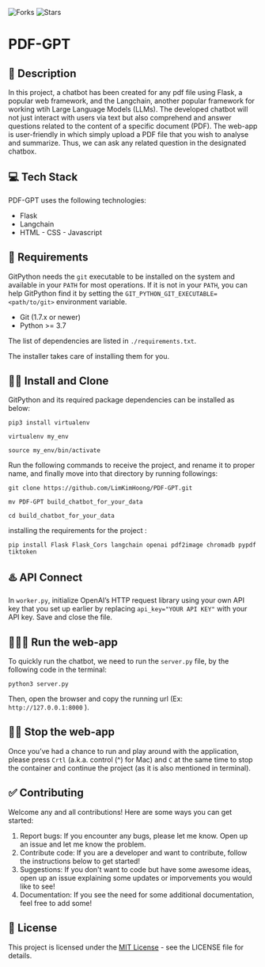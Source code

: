 ![Forks](https://img.shields.io/badge/forks-0-blue)
![Stars](https://img.shields.io/badge/stars-0-yellow)

# PDF-GPT

## 📝 Description
In this project, a chatbot has been created for any pdf file using Flask, a popular web framework, and the Langchain, another popular framework for working wtih Large Language Models (LLMs). The developed chatbot will not just interact with users via text but also comprehend and answer questions related to the content of a specific document (PDF). The web-app is user-friendly in which simply upload a PDF file that you wish to analyse and summarize. Thus, we can ask any related question in the designated chatbox. 

## 💻 Tech Stack
PDF-GPT uses the following technologies:
- Flask
- Langchain
- HTML - CSS - Javascript

## 🤖 Requirements
GitPython needs the `git` executable to be installed on the system and available in your `PATH` for most operations.
If it is not in your `PATH`, you can help GitPython find it by setting
the `GIT_PYTHON_GIT_EXECUTABLE=<path/to/git>` environment variable.

- Git (1.7.x or newer)
- Python >= 3.7

The list of dependencies are listed in `./requirements.txt`.

The installer takes care of installing them for you.

## ✍🏻 Install and Clone

GitPython and its required package dependencies can be installed as below: 

`pip3 install virtualenv`

`virtualenv my_env` 

`source my_env/bin/activate`


Run the following commands to receive the project, and rename it to proper name, and finally move into that directory by running followings:

`git clone https://github.com/LimKimHoong/PDF-GPT.git`

`mv PDF-GPT build_chatbot_for_your_data`

`cd build_chatbot_for_your_data`

installing the requirements for the project :

`pip install Flask Flask_Cors langchain openai pdf2image chromadb pypdf tiktoken`

## ♨️ API Connect
In `worker.py`, initialize OpenAI’s HTTP request library using your own API key that you set up earlier by replacing `api_key="YOUR API KEY"` with your API key. Save and close the file.

## 🏃🏻‍♂️ Run the web-app
To quickly run the chatbot, we need to run the `server.py` file, by the following code in the terminal: 

`python3 server.py`

Then, open the browser and copy the running url (Ex: `http://127.0.0.1:8000` ). 

## ✋🏻 Stop the web-app 
Once you’ve had a chance to run and play around with the application, please press `Crtl` (a.k.a. control (^) for Mac) and `C` at the same time to stop the container and continue the project (as it is also mentioned in terminal).

## ✅ Contributing
Welcome any and all contributions! Here are some ways you can get started:
1. Report bugs: If you encounter any bugs, please let me know. Open up an issue and let me know the problem.
2. Contribute code: If you are a developer and want to contribute, follow the instructions below to get started!
3. Suggestions: If you don't want to code but have some awesome ideas, open up an issue explaining some updates or imporvements you would like to see!
4. Documentation: If you see the need for some additional documentation, feel free to add some!

## 🪪 License
This project is licensed under the [MIT License](https://opensource.org/license/mit/) - see the LICENSE file for details.

